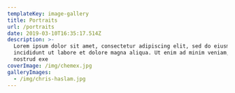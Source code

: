 ```yaml
---
templateKey: image-gallery
title: Portraits
url: /portraits
date: 2019-03-10T16:35:17.514Z
description: >-
  Lorem ipsum dolor sit amet, consectetur adipiscing elit, sed do eiusmod tempor
  incididunt ut labore et dolore magna aliqua. Ut enim ad minim veniam, quis
  nostrud exe
coverImage: /img/chemex.jpg
galleryImages:
  - /img/chris-haslam.jpg
---
```


